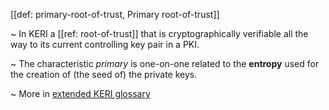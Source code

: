 [[def: primary-root-of-trust, Primary root-of-trust]]

~ In KERI a [[ref: root-of-trust]] that is cryptographically verifiable all the way to its current controlling key pair in a PKI. 

~ The characteristic _primary_ is one-on-one related to the **entropy** used for the creation of (the seed of) the private keys.

~ More in <a href="https://weboftrust.github.io/WOT-terms/docs/glossary/primary-root-of-trust">extended KERI glossary</a>
